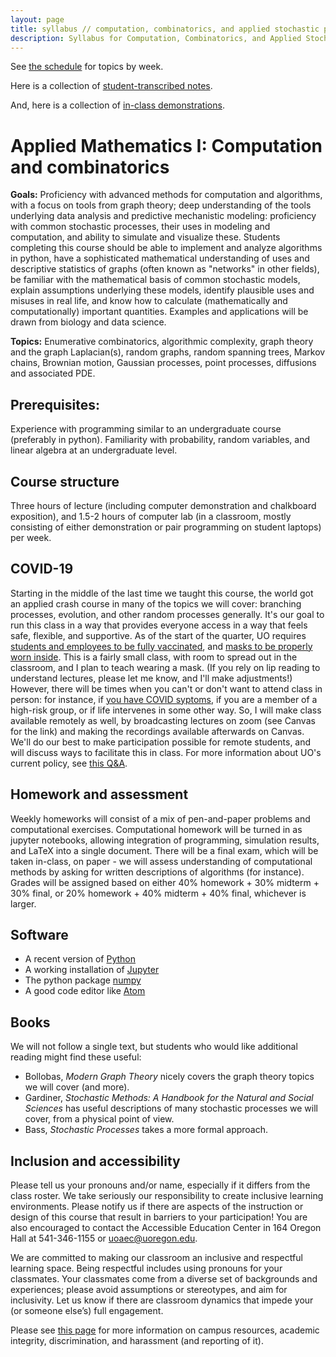```yaml
---
layout: page
title: syllabus // computation, combinatorics, and applied stochastic processes
description: Syllabus for Computation, Combinatorics, and Applied Stochastic Processes
---
```


See [the schedule](fall_schedule.html) for topics by week.

Here is a collection of [student-transcribed notes](../notes/fall_2021/README.html).

And, here is a collection of [in-class demonstrations](../demos/index.html).


# Applied Mathematics I: Computation and combinatorics

**Goals:**
Proficiency with advanced methods for computation and algorithms,
with a focus on tools from graph theory;
deep understanding of the tools underlying data analysis and predictive mechanistic modeling:
proficiency with common stochastic processes,
their uses in modeling and computation, and ability to simulate and visualize these.
Students completing this course should be
able to implement and analyze algorithms in python,
have a sophisticated mathematical understanding of uses and descriptive statistics of graphs
(often known as "networks" in other fields),
be familiar with the mathematical basis of common stochastic models,
explain assumptions underlying these models,
identify plausible uses and misuses in real life,
and know how to calculate (mathematically and computationally) important quantities.
Examples and applications will be drawn from biology and data science.


**Topics:**
Enumerative combinatorics, algorithmic complexity, graph theory and the graph Laplacian(s), random graphs, random spanning trees, 
Markov chains, Brownian motion, Gaussian processes, point processes, diffusions and associated PDE.

## Prerequisites:

Experience with programming similar to an undergraduate course (preferably in python). Familiarity with probability, random variables, and linear algebra at an undergraduate level.


## Course structure

Three hours of lecture (including computer demonstration and chalkboard exposition),
and 1.5-2 hours of computer lab
(in a classroom, mostly consisting of either demonstration or pair programming on student laptops)
per week.


## COVID-19

Starting in the middle of the last time we taught this course,
the world got an applied crash course in many of the topics we will cover:
branching processes, evolution, and other random processes generally.
It's our goal to run this class in a way that provides everyone access
in a way that feels safe, flexible, and supportive.
As of the start of the quarter,
UO requires [students and employees to be fully vaccinated](https://coronavirus.uoregon.edu/vaccine),
and [masks to be properly worn inside](https://coronavirus.uoregon.edu/prevention).
This is a fairly small class,
with room to spread out in the classroom,
and I plan to teach wearing a mask.
(If you rely on lip reading to understand lectures, please let me know,
and I'll make adjustments!)
However, there will be times when you can't or don't want to attend class in person:
for instance,
if [you have COVID syptoms](https://coronavirus.uoregon.edu/prevention#health-checks),
if you are a member of a high-risk group,
or if life intervenes in some other way.
So, I will make class available remotely as well,
by broadcasting lectures on zoom (see Canvas for the link)
and making the recordings available afterwards on Canvas.
We'll do our best to make participation possible for remote students,
and will discuss ways to facilitate this in class.
For more information about UO's current policy, see [this Q&A](https://provost.uoregon.edu/resource-rubric).


## Homework and assessment

Weekly homeworks will consist of a mix of pen-and-paper problems and computational exercises. Computational homework will be turned in as jupyter notebooks, allowing integration of programming, simulation results, and LaTeX into a single document.
There will be a final exam, which will be taken in-class, on paper - we will assess understanding of computational methods by asking for written descriptions of algorithms (for instance).
Grades will be assigned based on either 40% homework + 30% midterm + 30% final, or 20% homework + 40% midterm + 40% final, whichever is larger.


## Software

* A recent version of [Python](https://python.org)
* A working installation of [Jupyter](https://jupyter.org/)
* The python package [numpy](https://numpy.org/)
* A good code editor like [Atom](https://atom.io)


## Books

We will not follow a single text, but students who would like additional reading might find these useful:
    
* Bollobas, *Modern Graph Theory* nicely covers the graph theory topics we will cover (and more).
* Gardiner, *Stochastic Methods: A Handbook for the Natural and Social Sciences* has useful descriptions of many stochastic processes we will cover, from a physical point of view.
* Bass, *Stochastic Processes* takes a more formal approach.


## Inclusion and accessibility

Please tell us your pronouns and/or name,
especially if it differs from the class roster.
We take seriously our responsibility to create inclusive learning environments.
Please notify us if there are aspects of the instruction or design of this
course that result in barriers to your participation! You are also encouraged
to contact the Accessible Education Center in 164 Oregon Hall at 541-346-1155
or uoaec@uoregon.edu.

We are committed to making our classroom an inclusive and respectful learning space.
Being respectful includes using pronouns for your classmates.
Your classmates come from a diverse set of backgrounds and experiences;
please avoid assumptions or stereotypes, and aim for inclusivity.
Let us know if there are classroom dynamics that impede your (or someone else’s) full engagement. 

Please see [this page](policies.html) for more information on
campus resources, academic integrity, discrimination, and harassment (and reporting of it).


